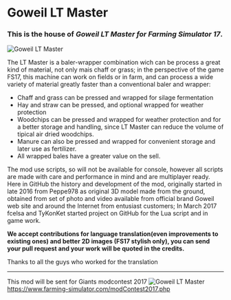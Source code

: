 # Goweil LT Master
### **This is the house of *Goweil LT Master for Farming Simulator 17*.**
  
![Goweil LT Master](https://raw.githubusercontent.com/TeamFSIModding/FS17_Goweil_LT_Master/master/other/screenshots/goweil_lt_master_s1.jpg?raw=true)

The LT Master is a baler-wrapper combination wich can be process a great kind of material, not only mais chaff or grass; in the perspective of the game FS17, this machine can work on fields or in farm, and can process a wide variety of material greatly faster than a conventional baler and wrapper:

 - Chaff and grass can be pressed and wrapped for silage fermentation
 - Hay and straw can be pressed, and optional wrapped for weather protection
 - Woodchips can be pressed and wrapped for weather protection and for a better storage and handling, since LT Master can reduce the volume of tipical air dried woodchips.
 - Manure can also be pressed and wrapped for convenient storage and later use as fertilizer.
 - All wrapped bales have a greater value on the sell.

The mod use scripts, so will not be available for console, however all scripts are made with care and performance in mind and are multiplayer ready.
Here in GitHub the history and development of the mod, originally started in late 2016 from Peppe978 as original 3D model made from the ground, obtained from set of photo and video available from official brand Goweil web site and around the Internet from entusiast customers; In March 2017 fcelsa and TyKonKet started project on GitHub for the Lua script and in game work.

**We accept contributions for language translation(even improvements to existing ones) and better 2D images (FS17 stylish only), you can send your pull request and your work will be quoted in the credits.**

Thanks to all the guys who worked for the translation

---

This mod will be sent for Giants modcontest 2017
![Goweil LT Master](https://raw.githubusercontent.com/TeamFSIModding/FS17_Goweil_LT_Master/master/other/screenshots/mc2017-header_en.jpg?raw=true)
https://www.farming-simulator.com/modContest2017.php
